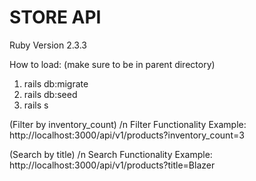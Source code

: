 # STORE API

Ruby Version 2.3.3

How to load: (make sure to be in parent directory)

1. rails db:migrate
2. rails db:seed
3. rails s

(Filter by inventory_count) /n
Filter Functionality Example: http://localhost:3000/api/v1/products?inventory_count=3

(Search by title) /n
Search Functionality Example: http://localhost:3000/api/v1/products?title=Blazer
